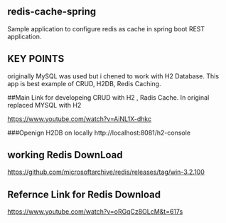 ## redis-cache-spring
Sample application to configure redis as cache in spring boot REST application.

## KEY POINTS 
originally MySQL was used but i chened to work with H2 Database. 
This app is best example of CRUD, H2DB, Redis Caching.



##Main Link for developeing   CRUD with H2 , Radis Cache. In original replaced MYSQL with H2

https://www.youtube.com/watch?v=AiNL1X-dhkc

###Openign H2DB on locally
http://localhost:8081/h2-console


## working Redis DownLoad
https://github.com/microsoftarchive/redis/releases/tag/win-3.2.100

## Refernce Link for Redis Download
https://www.youtube.com/watch?v=oRGqCz8OLcM&t=617s



